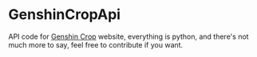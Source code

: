 # GenshinCropApi
API code for [Genshin Crop](https://github.com/Escartem/GenshinCrop) website, everything is python, and there's not much more to say, feel free to contribute if you want.
